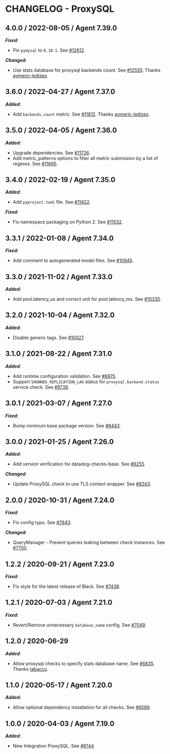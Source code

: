 # CHANGELOG - ProxySQL

## 4.0.0 / 2022-08-05 / Agent 7.39.0

***Fixed***: 

* Pin `pymysql` to `0.10.1`. See [#12612](https://github.com/DataDog/integrations-core/pull/12612).

***Changed***: 

* Use stats database for proxysql backends count. See [#12555](https://github.com/DataDog/integrations-core/pull/12555). Thanks [aymeric-ledizes](https://github.com/aymeric-ledizes).


## 3.6.0 / 2022-04-27 / Agent 7.37.0

***Added***: 

* Add `backends.count` metric. See [#11812](https://github.com/DataDog/integrations-core/pull/11812). Thanks [aymeric-ledizes](https://github.com/aymeric-ledizes).


## 3.5.0 / 2022-04-05 / Agent 7.36.0

***Added***: 

* Upgrade dependencies. See [#11726](https://github.com/DataDog/integrations-core/pull/11726).
* Add metric_patterns options to filter all metric submission by a list of regexes. See [#11695](https://github.com/DataDog/integrations-core/pull/11695).


## 3.4.0 / 2022-02-19 / Agent 7.35.0

***Added***: 

* Add `pyproject.toml` file. See [#11422](https://github.com/DataDog/integrations-core/pull/11422).

***Fixed***: 

* Fix namespace packaging on Python 2. See [#11532](https://github.com/DataDog/integrations-core/pull/11532).


## 3.3.1 / 2022-01-08 / Agent 7.34.0

***Fixed***: 

* Add comment to autogenerated model files. See [#10945](https://github.com/DataDog/integrations-core/pull/10945).


## 3.3.0 / 2021-11-02 / Agent 7.33.0

***Added***: 

* Add pool.latency_us and correct unit for pool.latency_ms. See [#10335](https://github.com/DataDog/integrations-core/pull/10335).


## 3.2.0 / 2021-10-04 / Agent 7.32.0

***Added***: 

* Disable generic tags. See [#10027](https://github.com/DataDog/integrations-core/pull/10027).


## 3.1.0 / 2021-08-22 / Agent 7.31.0

***Added***: 

* Add runtime configuration validation. See [#8975](https://github.com/DataDog/integrations-core/pull/8975).
* Support `SHUNNED_REPLICATION_LAG` status for `proxysql.backend.status` service check. See [#9738](https://github.com/DataDog/integrations-core/pull/9738).


## 3.0.1 / 2021-03-07 / Agent 7.27.0

***Fixed***: 

* Bump minimum base package version. See [#8443](https://github.com/DataDog/integrations-core/pull/8443).


## 3.0.0 / 2021-01-25 / Agent 7.26.0

***Added***: 

* Add version verification for datadog-checks-base. See [#8255](https://github.com/DataDog/integrations-core/pull/8255).

***Changed***: 

* Update ProxySQL check to use TLS context wrapper. See [#8243](https://github.com/DataDog/integrations-core/pull/8243).


## 2.0.0 / 2020-10-31 / Agent 7.24.0

***Fixed***: 

* Fix config typo. See [#7843](https://github.com/DataDog/integrations-core/pull/7843).

***Changed***: 

* QueryManager - Prevent queries leaking between check instances. See [#7750](https://github.com/DataDog/integrations-core/pull/7750).


## 1.2.2 / 2020-09-21 / Agent 7.23.0

***Fixed***: 

* Fix style for the latest release of Black. See [#7438](https://github.com/DataDog/integrations-core/pull/7438).


## 1.2.1 / 2020-07-03 / Agent 7.21.0

***Fixed***: 

* Revert/Remove unnecessary `database_name` config. See [#7049](https://github.com/DataDog/integrations-core/pull/7049).


## 1.2.0 / 2020-06-29

***Added***: 

* Allow proxysql checks to specify stats database name. See [#6835](https://github.com/DataDog/integrations-core/pull/6835). Thanks [tabacco](https://github.com/tabacco).


## 1.1.0 / 2020-05-17 / Agent 7.20.0

***Added***: 

* Allow optional dependency installation for all checks. See [#6589](https://github.com/DataDog/integrations-core/pull/6589).


## 1.0.0 / 2020-04-03 / Agent 7.19.0

***Added***: 

* New Integration ProxySQL. See [#6144](https://github.com/DataDog/integrations-core/pull/6144).

